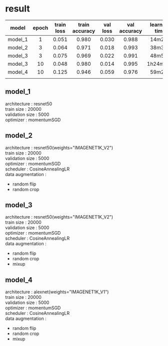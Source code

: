 # result

|model|epoch|train loss|train accuracy|val loss|val accuracy|learning time|
|:--:|:--:|:--:|:--:|:--:|:--:|:--:|
|model_1|1|0.051|0.980|0.030|0.988|14m27s
|model_2|3|0.064|0.971|0.018|0.993|38m38s
|model_3|3|0.075|0.969|0.022|0.991|48m52s
|model_3|10|0.048|0.980|0.014|0.995|1h24m36s
|model_4|10|0.125|0.946|0.059|0.976|59m29s
||||


## model_1
architecture : resnet50  
train size : 20000  
validation size : 5000  
optimizer : momentumSGD  

## model_2
architecture : resnet50(weights="IMAGENET1K_V2")  
train size : 20000  
validation size : 5000  
optimizer : momentumSGD  
scheduler : CosineAnnealingLR  
data augmentation :  
- random flip 
- random crop

## model_3
architecture : resnet50(weights="IMAGENET1K_V2")  
train size : 20000  
validation size : 5000  
optimizer : momentumSGD  
scheduler : CosineAnnealingLR  
data augmentation :  
- random flip 
- random crop
- mixup

## model_4
architecture : alexnet(weights="IMAGENET1K_V1")  
train size : 20000  
validation size : 5000  
optimizer : momentumSGD  
scheduler : CosineAnnealingLR  
data augmentation :  
- random flip 
- random crop
- mixup
